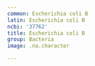 ```yaml
---
common: Escherichia coli B
latin: Escherichia coli B
ncbi: '37762'
title: Escherichia coli B
group: Bacteria
image: .na.character

---
```

